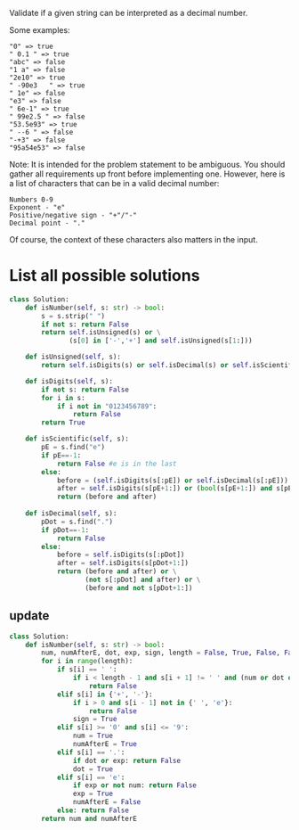 Validate if a given string can be interpreted as a decimal number.

Some examples:
```
"0" => true
" 0.1 " => true
"abc" => false
"1 a" => false
"2e10" => true
" -90e3   " => true
" 1e" => false
"e3" => false
" 6e-1" => true
" 99e2.5 " => false
"53.5e93" => true
" --6 " => false
"-+3" => false
"95a54e53" => false
```
Note: It is intended for the problem statement to be ambiguous. You should gather all requirements up front before implementing one. However, here is a list of characters that can be in a valid decimal number:
```
Numbers 0-9
Exponent - "e"
Positive/negative sign - "+"/"-"
Decimal point - "."
```
Of course, the context of these characters also matters in the input.

# List all possible solutions
```python
class Solution:
    def isNumber(self, s: str) -> bool:
        s = s.strip(" ")
        if not s: return False
        return self.isUnsigned(s) or \
               (s[0] in ['-','+'] and self.isUnsigned(s[1:]))

    def isUnsigned(self, s):
        return self.isDigits(s) or self.isDecimal(s) or self.isScientific(s)

    def isDigits(self, s):
        if not s: return False
        for i in s:
            if i not in "0123456789":
                return False
        return True

    def isScientific(self, s):
        pE = s.find("e")
        if pE==-1: 
            return False #e is in the last
        else:
            before = (self.isDigits(s[:pE]) or self.isDecimal(s[:pE]))
            after = self.isDigits(s[pE+1:]) or (bool(s[pE+1:]) and s[pE+1] in ['-','+'] and self.isDigits(s[pE+2:]))
            return (before and after)
            
    def isDecimal(self, s):
        pDot = s.find(".")
        if pDot==-1: 
            return False 
        else:
            before = self.isDigits(s[:pDot])
            after = self.isDigits(s[pDot+1:])
            return (before and after) or \
                   (not s[:pDot] and after) or \
                   (before and not s[pDot+1:])
```
## update
```python
class Solution:
    def isNumber(self, s: str) -> bool:
        num, numAfterE, dot, exp, sign, length = False, True, False, False, False, len(s)
        for i in range(length):
            if s[i] == ' ':
                if i < length - 1 and s[i + 1] != ' ' and (num or dot or exp or sign):  
                    return False
            elif s[i] in {'+', '-'}:
                if i > 0 and s[i - 1] not in {' ', 'e'}: 
                    return False
                sign = True
            elif s[i] >= '0' and s[i] <= '9':
                num = True
                numAfterE = True
            elif s[i] == '.':
                if dot or exp: return False
                dot = True
            elif s[i] == 'e':
                if exp or not num: return False
                exp = True
                numAfterE = False
            else: return False
        return num and numAfterE

```